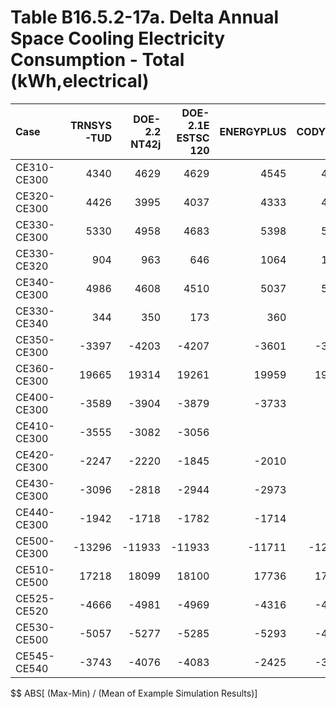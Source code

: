 # Table B16.5.2-17a. Delta Annual Space Cooling Electricity Consumption - Total (kWh,electrical)
| Case        | TRNSYS-TUD | DOE-2.2 NT42j | DOE-2.1E ESTSC 120 | ENERGYPLUS | CODYRUN | HOT3000 |     |    Min |    Max |   Mean | Dev % $$ |     | TEST 0.0.0 | 
|:----------- | ----------:| -------------:| ------------------:| ----------:| -------:| -------:| ---:| ------:| ------:| ------:| --------:| ---:| ----------:| 
| CE310-CE300 |       4340 |          4629 |               4629 |       4545 |    4543 |    4538 |     |   4340 |   4629 |   4537 |      6.4 |     |       4629 | 
| CE320-CE300 |       4426 |          3995 |               4037 |       4333 |    4424 |    4387 |     |   3995 |   4426 |   4267 |     10.1 |     |       4037 | 
| CE330-CE300 |       5330 |          4958 |               4683 |       5398 |    5559 |    5260 |     |   4683 |   5559 |   5198 |     16.8 |     |       4683 | 
| CE330-CE320 |        904 |           963 |                646 |       1064 |    1134 |     873 |     |    646 |   1134 |    931 |     52.5 |     |        646 | 
| CE340-CE300 |       4986 |          4608 |               4510 |       5037 |    5089 |    4877 |     |   4510 |   5089 |   4851 |     11.9 |     |       4510 | 
| CE330-CE340 |        344 |           350 |                173 |        360 |     470 |     383 |     |    173 |    470 |    347 |     85.6 |     |        173 | 
| CE350-CE300 |      -3397 |         -4203 |              -4207 |      -3601 |   -3390 |   -3328 |     |  -4207 |  -3328 |  -3688 |     23.8 |     |      -4207 | 
| CE360-CE300 |      19665 |         19314 |              19261 |      19959 |   19867 |   19998 |     |  19261 |  19998 |  19677 |      3.7 |     |      19261 | 
| CE400-CE300 |      -3589 |         -3904 |              -3879 |      -3733 |         |   -3657 |     |  -3904 |  -3589 |  -3752 |      8.4 |     |      -3879 | 
| CE410-CE300 |      -3555 |         -3082 |              -3056 |            |         |   -3567 |     |  -3567 |  -3056 |  -3315 |     15.4 |     |      -3056 | 
| CE420-CE300 |      -2247 |         -2220 |              -1845 |      -2010 |         |   -1862 |     |  -2247 |  -1845 |  -2037 |     19.7 |     |      -1845 | 
| CE430-CE300 |      -3096 |         -2818 |              -2944 |      -2973 |         |   -3252 |     |  -3252 |  -2818 |  -3017 |     14.4 |     |      -2944 | 
| CE440-CE300 |      -1942 |         -1718 |              -1782 |      -1714 |         |   -1822 |     |  -1942 |  -1714 |  -1796 |     12.7 |     |      -1782 | 
| CE500-CE300 |     -13296 |        -11933 |             -11933 |     -11711 |  -12653 |  -11932 |     | -13296 | -11711 | -12243 |     12.9 |     |     -11933 | 
| CE510-CE500 |      17218 |         18099 |              18100 |      17736 |   17414 |   17794 |     |  17218 |  18100 |  17727 |      5.0 |     |      18100 | 
| CE525-CE520 |      -4666 |         -4981 |              -4969 |      -4316 |   -4889 |   -4458 |     |  -4981 |  -4316 |  -4713 |     14.1 |     |      -4969 | 
| CE530-CE500 |      -5057 |         -5277 |              -5285 |      -5293 |   -4880 |   -5263 |     |  -5293 |  -4880 |  -5176 |      8.0 |     |      -5285 | 
| CE545-CE540 |      -3743 |         -4076 |              -4083 |      -2425 |   -3745 |   -3825 |     |  -4083 |  -2425 |  -3650 |     45.4 |     |      -4083 | 

$$ ABS[ (Max-Min) / (Mean of Example Simulation Results)]


